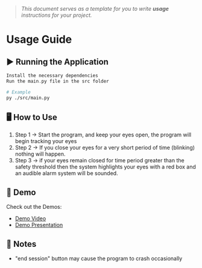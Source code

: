 > *This document serves as a template for you to write **usage** instructions for your project.* 

# Usage Guide

## ▶️ Running the Application
``` c
Install the necessary dependencies
Run the main.py file in the src folder 
```
``` bash
# Example
py ./src/main.py
```

## 🖥️ How to Use

1. Step 1 -> Start the program, and keep your eyes open, the program will begin tracking your eyes
2. Step 2 -> If you close your eyes for a very short period of time (blinking) nothing will happen.
3. Step 3 -> if your eyes remain closed for time period greater than the safety threshold then the system highlights your eyes with a red box and an audible alarm system will be sounded.

## 🎥 Demo

Check out the Demos: 
- [Demo Video](https://drive.google.com/drive/u/1/folders/1DslGTgPfV3r0NWhzP0PkMuIbRHSFQCE6)
- [Demo Presentation](https://www.slideshare.net/secret/1yufg2mR5V4kYG)

## 📌 Notes
- "end session" button may cause the program to crash occasionally